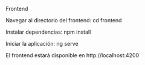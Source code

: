 Frontend

Navegar al directorio del frontend: cd frontend

Instalar dependencias: npm install

Iniciar la aplicación: ng serve

El frontend estará disponible en http://localhost:4200